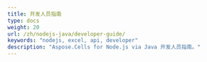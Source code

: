 ```yaml
---
title: 开发人员指南
type: docs
weight: 20
url: /zh/nodejs-java/developer-guide/
keywords: "nodejs, excel, api, developer"
description: "Aspose.Cells for Node.js via Java 开发人员指南。"
---
```



